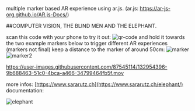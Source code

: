 
multiple marker based AR experience using ar.js. (ar.js: https://ar-js-org.github.io/AR.js-Docs/) 

##COMPUTER VISION, THE BLIND MEN AND THE ELEPHANT.

scan this code with your phone to try it out: 
![qr-code](https://user-images.githubusercontent.com/87545114/132955841-9d3acaa9-a2a3-4b7b-88ea-86622ceae77c.png)
and hold it towards the two example markers below to trigger different AR experiences (markers not final) keep a distance to the marker of around 50cm: 
![marker](https://user-images.githubusercontent.com/87545114/132955962-38e56c01-672d-4400-9e32-45310940ea07.png)
![marker2](https://user-images.githubusercontent.com/87545114/132955964-a9eab77c-1e42-42b3-87e5-9624edd071f5.png)



https://user-images.githubusercontent.com/87545114/132954396-9b688463-51c0-4bca-a466-34799464fb5f.mov




more infos: [https://www.sararutz.ch](https://www.sararutz.ch/elephant/)
documentation: 

![elephant](https://user-images.githubusercontent.com/87545114/132953520-159db542-8a22-42a4-acb5-15091a7912f4.png)

